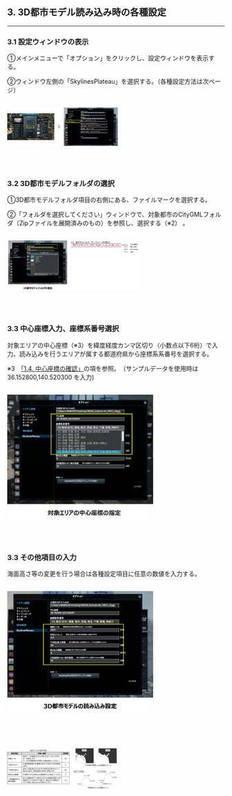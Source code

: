 ## 3. 3D都市モデル読み込み時の各種設定

------

### 3.1 設定ウィンドウの表示

①メインメニューで「オプション」をクリックし、設定ウィンドウを表示する。

②ウィンドウ左側の「SkylinesPlateau」を選択する。（各種設定方法は次ページ）

<br><img src="../resources/userMan/2-3-1.png" style="zoom: 25%;" />

<br><br>

### 3.2 3D都市モデルフォルダの選択

①3D都市モデルフォルダ項目の右側にある、ファイルマークを選択する。

②「フォルダを選択してください」ウィンドウで、対象都市のCityGMLフォルダ（Zipファイルを展開済みのもの）を参照し、選択する（※2） 。

<br><img src="../resources/userMan/2-3-2.png" style="zoom: 30%;" />

<br><br>

### 3.3 中心座標入力、座標系番号選択

対象エリアの中心座標（※3）を緯度経度カンマ区切り（小数点以下6桁）で入力、読み込みを行うエリアが属する都道府県から座標系系番号を選択する。

※3　[「1.4. 中心座標の確認」](userMan-1-3.md)の項を参照。　（サンプルデータを使用時は 36.152800,140.520300 を入力)

<br><img src="../resources/userMan/2-3-3.png" style="zoom: 33%;" />

<br><br>

### 3.3 その他項目の入力

海面高さ等の変更を行う場合は各種設定項目に任意の数値を入力する。

<br><img src="../resources/userMan/2-3-4.png" style="zoom: 33%;" />

<br><br>

<br><img src="../resources/userMan/2-4-1.png" style="zoom: 25%;" />

<br><br>
